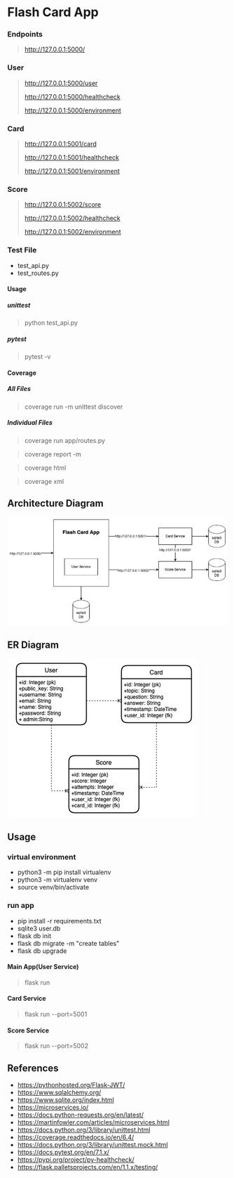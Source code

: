 # Flash Card App


### Endpoints
> http://127.0.0.1:5000/

### User
> http://127.0.0.1:5000/user
> 
> http://127.0.0.1:5000/healthcheck
> 
> http://127.0.0.1:5000/environment

### Card
> http://127.0.0.1:5001/card
> 
> http://127.0.0.1:5001/healthcheck
> 
> http://127.0.0.1:5001/environment

### Score
> http://127.0.0.1:5002/score
> 
> http://127.0.0.1:5002/healthcheck
> 
> http://127.0.0.1:5002/environment

### Test File
* test_api.py
* test_routes.py

#### Usage

##### unittest

> python test_api.py

##### pytest

> pytest -v

#### Coverage

##### All Files

> coverage run -m unittest discover

##### Individual Files

> coverage run app/routes.py

> coverage report -m 

> coverage html

> coverage xml

## Architecture Diagram

![architecture](architecture.png)

## ER Diagram

![er-diagram](er-diagram.png)

## Usage

### virtual environment

* python3 -m pip install virtualenv 
* python3 -m virtualenv venv   
* source venv/bin/activate

### run app

* pip install -r requirements.txt
* sqlite3 user.db
* flask db init
* flask db migrate -m "create tables"
* flask db upgrade
#### Main App(User Service)
> flask run
#### Card Service
> flask run --port=5001 
#### Score Service
> flask run --port=5002

## References

* https://pythonhosted.org/Flask-JWT/
* https://www.sqlalchemy.org/
* https://www.sqlite.org/index.html
* https://microservices.io/
* https://docs.python-requests.org/en/latest/
* https://martinfowler.com/articles/microservices.html
* https://docs.python.org/3/library/unittest.html
* https://coverage.readthedocs.io/en/6.4/
* https://docs.python.org/3/library/unittest.mock.html
* https://docs.pytest.org/en/7.1.x/
* https://pypi.org/project/py-healthcheck/
* https://flask.palletsprojects.com/en/1.1.x/testing/
